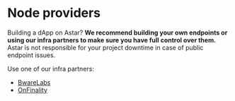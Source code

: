 # Node providers

Building a dApp on Astar? **We recommend building your own endpoints or using our infra partners to make sure you have full control over them.** Astar is not responsible for your project downtime in case of public endpoint issues.



Use one of our infra partners:

* [BwareLabs](https://app.bwarelabs.com/)
* [OnFinality](https://www.onfinality.io/)
